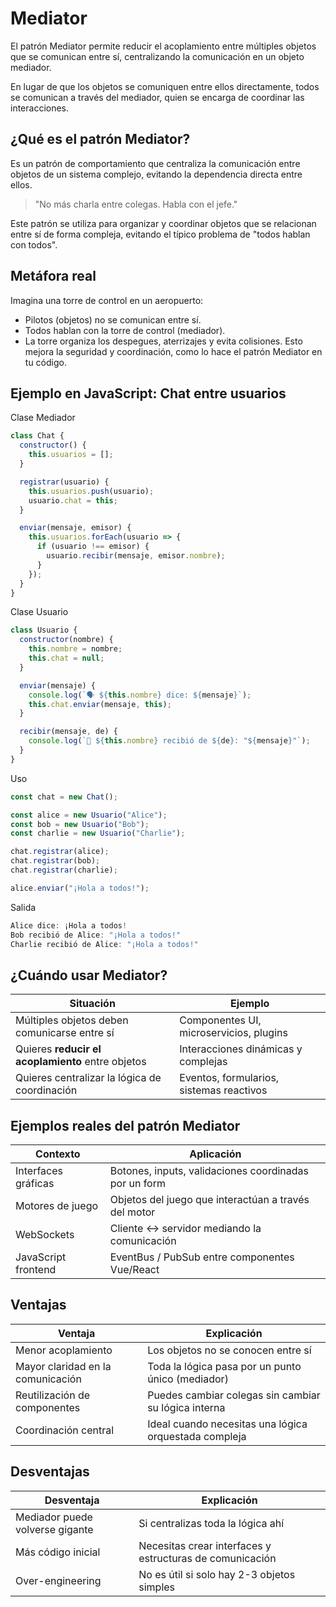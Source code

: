 # **Mediator**

El patrón Mediator permite reducir el acoplamiento entre múltiples objetos que se comunican entre sí, centralizando la comunicación en un objeto mediador.

En lugar de que los objetos se comuniquen entre ellos directamente, todos se comunican a través del mediador, quien se encarga de coordinar las interacciones.



## ¿Qué es el patrón Mediator?

Es un patrón de comportamiento que centraliza la comunicación entre objetos de un sistema complejo, evitando la dependencia directa entre ellos.

> "No más charla entre colegas. Habla con el jefe."

Este patrón se utiliza para organizar y coordinar objetos que se relacionan entre sí de forma compleja, evitando el típico problema de "todos hablan con todos".



## Metáfora real

Imagina una torre de control en un aeropuerto:
- Pilotos (objetos) no se comunican entre sí.
- Todos hablan con la torre de control (mediador).
- La torre organiza los despegues, aterrizajes y evita colisiones.
Esto mejora la seguridad y coordinación, como lo hace el patrón Mediator en tu código.



## Ejemplo en JavaScript: Chat entre usuarios

Clase Mediador
```js
class Chat {
  constructor() {
    this.usuarios = [];
  }

  registrar(usuario) {
    this.usuarios.push(usuario);
    usuario.chat = this;
  }

  enviar(mensaje, emisor) {
    this.usuarios.forEach(usuario => {
      if (usuario !== emisor) {
        usuario.recibir(mensaje, emisor.nombre);
      }
    });
  }
}
```

Clase Usuario
```js
class Usuario {
  constructor(nombre) {
    this.nombre = nombre;
    this.chat = null;
  }

  enviar(mensaje) {
    console.log(`🗣️ ${this.nombre} dice: ${mensaje}`);
    this.chat.enviar(mensaje, this);
  }

  recibir(mensaje, de) {
    console.log(`📩 ${this.nombre} recibió de ${de}: "${mensaje}"`);
  }
}
```

Uso
```js
const chat = new Chat();

const alice = new Usuario("Alice");
const bob = new Usuario("Bob");
const charlie = new Usuario("Charlie");

chat.registrar(alice);
chat.registrar(bob);
chat.registrar(charlie);

alice.enviar("¡Hola a todos!");
```

Salida
```js
Alice dice: ¡Hola a todos!
Bob recibió de Alice: "¡Hola a todos!"
Charlie recibió de Alice: "¡Hola a todos!"
```



## ¿Cuándo usar Mediator?

| Situación                                         | Ejemplo                                  |
| ------------------------------------------------- | ---------------------------------------- |
| Múltiples objetos deben comunicarse entre sí      | Componentes UI, microservicios, plugins  |
| Quieres **reducir el acoplamiento** entre objetos | Interacciones dinámicas y complejas      |
| Quieres centralizar la lógica de coordinación     | Eventos, formularios, sistemas reactivos |



## Ejemplos reales del patrón Mediator

| Contexto            | Aplicación                                            |
| ------------------- | ----------------------------------------------------- |
| Interfaces gráficas | Botones, inputs, validaciones coordinadas por un form |
| Motores de juego    | Objetos del juego que interactúan a través del motor  |
| WebSockets          | Cliente ↔ servidor mediando la comunicación           |
| JavaScript frontend | EventBus / PubSub entre componentes Vue/React         |



## Ventajas

| Ventaja                           | Explicación                                           |
| --------------------------------- | ----------------------------------------------------- |
| Menor acoplamiento                | Los objetos no se conocen entre sí                    |
| Mayor claridad en la comunicación | Toda la lógica pasa por un punto único (mediador)     |
| Reutilización de componentes      | Puedes cambiar colegas sin cambiar su lógica interna  |
| Coordinación central              | Ideal cuando necesitas una lógica orquestada compleja |



## Desventajas

|Desventaja|Explicación|
|---|---|
|Mediador puede volverse gigante|Si centralizas toda la lógica ahí|
|Más código inicial|Necesitas crear interfaces y estructuras de comunicación|
|Over-engineering|No es útil si solo hay 2-3 objetos simples|
